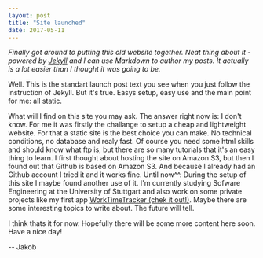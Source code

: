 ```yaml
---
layout: post
title: "Site launched"
date: 2017-05-11
---
```


<i>Finally got around to putting this old website together. Neat thing about it - powered by [Jekyll](http://jekyllrb.com) and I can use Markdown to author my posts. It actually is a lot easier than I thought it was going to be.</i>

Well. This is the standart launch post text you see when you just follow the instruction of Jekyll. But it's true. Easys setup, easy use and the main point for me: all static.

What will I find on this site you may ask. The answer right now is: I don't know. For me it was firstly the challange to setup a cheap and lightweight website. For that a static site is the best choice you can make. No technical conditions, no database and realy fast. Of course you need some html skills and should know what ftp is, but there are so many tutorials that it's an easy thing to learn. I first thought about hosting the site on Amazon S3, but then I found out that Github is based on Amazon S3. And because I already had an Github account I tried it and it works fine. Until now^^.
During the setup of this site I maybe found another use of it. I'm currently studying Sofware Engineering at the University of Stuttgart and also work on some private projects like my first app [WorkTimeTracker (chek it out!)](https://play.google.com/store/apps/details?id=de.jak0bt.worktimetracker). Maybe there are some interesting topics to write about. The future will tell.

I think thats it for now. Hopefully there will be some more content here soon.
Have a nice day!

-- Jakob

